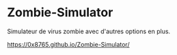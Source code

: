 # Zombie-Simulator

Simulateur de virus zombie avec d'autres options en plus.

https://0x8765.github.io/Zombie-Simulator/
